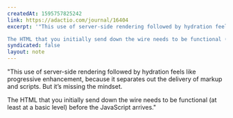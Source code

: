 ```yaml
---
createdAt: 1595757825242
link: https://adactio.com/journal/16404
excerpt: '"This use of server-side rendering followed by hydration feels like progressive enhancement, because it separates out the delivery of markup and scripts. But it’s missing the mindset.

The HTML that you initially send down the wire needs to be functional (at least at a basic level) before the JavaScript arrives."'
syndicated: false
layout: note
---
```


"This use of server-side rendering followed by hydration feels like progressive enhancement, because it separates out the delivery of markup and scripts. But it’s missing the mindset.

The HTML that you initially send down the wire needs to be functional (at least at a basic level) before the JavaScript arrives."
